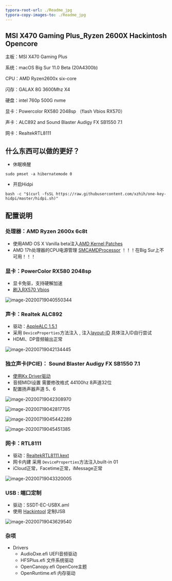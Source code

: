 ```yaml
---
typora-root-url: ./Readme_jpg
typora-copy-images-to: ./Readme_jpg
---
```


## MSI X470 Gaming Plus_Ryzen 2600X Hackintosh Opencore



主板：MSI X470 Gaming Plus 

系统：macOS Big Sur 11.0 Beta (20A4300b)

CPU：AMD Ryzen2600x six-core

闪存：GALAX 8G 3600Mhz X4

硬盘：intel 760p 500G nvme

显卡：Powercolor RX580 2048sp （flash Vbios RX570）

声卡：ALC892 and Sound Blaster Audigy FX SB1550 7.1

网卡：RealtekRTL8111 



## 什么东西可以做的更好？

- 休眠唤醒


`sudo pmset -a hibernatemode 0`

- 开启Hidpi

`bash -c "$(curl -fsSL https://raw.githubusercontent.com/xzhih/one-key-hidpi/master/hidpi.sh)"`



## 配置说明

### 处理器：AMD Ryzen 2600x 6c8t

- 使用AMD OS X Vanilla beta注入[AMD Kernel Patches](https://github.com/AMD-OSX/AMD_Vanilla/tree/experimental-opencore)
- AMD 17h处理器的CPU电源管理  [SMCAMDProcessor](https://github.com/trulyspinach/SMCAMDProcessor)    ！！！在Big Sur上不可用！！！

### 显卡：PowerColor RX580 2048sp

- 显卡免驱，支持硬解加速
- [刷入RX570 Vbios](http://bbs.pcbeta.com/viewthread-1822790-1-1.html)

![image-20200719040550344](/image-20200719040550344.png)

### 声卡：Realtek ALC892 

- 驱动：[AppleALC 1.5.1](https://github.com/acidanthera/AppleALC)
- 采用 `DeviceProperties`方法注入 , 注入[layout-ID](https://github.com/acidanthera/AppleALC/wiki/Supported-codecs)  具体注入ID自行尝试
- HDMI、DP音频输出正常

![image-20200719042134445](https://github.com/Ziloong/macOS-big-sur-for-Ryzen-2600x-OpenCore-EFI/blob/master/Readme_jpg/image-20200719040550344.png?raw=true)



### 独立声卡(PCIE)： Sound Blaster Audigy FX SB1550 7.1

- [使用Kx Driver驱动](https://www.insanelymac.com/forum/topic/321954-kx-audio-driver-mod-sound-blaster-live-audigy-124rx-emu-edsp/)
- 音频MIDI设置 需要修改格式 44100hz 8声道32位
- 配置扬声器声道 5、6

![image-20200719042308970](/image-20200719042308970.png)

![image-20200719042817705](/image-20200719042817705.png)

![image-20200719045442289](/image-20200719045442289.png)

![image-20200719045451385](/image-20200719045451385.png)

### 网卡：RTL8111 

- 驱动：[RealtekRTL8111.kext](https://github.com/Mieze/RTL8111_driver_for_OS_X/releases)
- 网卡内建  采用 `DeviceProperties`方法注入built-in 01
- iCloud正常，Facetime正常，iMessage正常

![image-20200719043320005](/image-20200719043320005.png)

### USB : 端口定制

- 驱动：SSDT-EC-USBX.aml
- 使用 [Hackintool](http://headsoft.com.au/download/mac/Hackintool.zip) 定制USB



![image-20200719043629540](/image-20200719043629540.png)

### 杂项

- Drivers
  - AudioDxe.efi UEFI音频驱动
  - HFSPlus.efi  文件系统驱动
  - OpenCanopy.efi  OpenCore主题
  - OpenRuntime.efi 内存驱动
